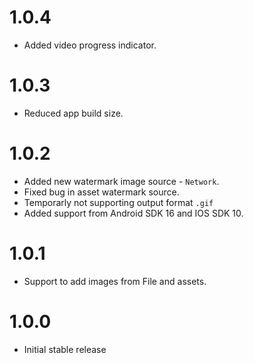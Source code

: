 # 1.0.4

- Added video progress indicator.

# 1.0.3

- Reduced app build size.

# 1.0.2

- Added new watermark image source - `Network`.
- Fixed bug in asset watermark source.
- Temporarly not supporting output format `.gif`
- Added support from Android SDK 16 and IOS SDK 10.

# 1.0.1

- Support to add images from File and assets.

# 1.0.0

- Initial stable release
